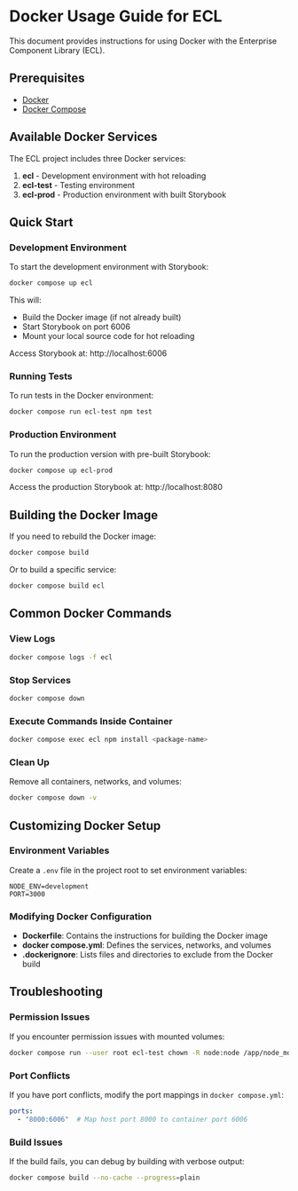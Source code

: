 # Docker Usage Guide for ECL

This document provides instructions for using Docker with the Enterprise Component Library (ECL).

## Prerequisites

- [Docker](https://docs.docker.com/get-docker/)
- [Docker Compose](https://docs.docker.com/compose/install/)

## Available Docker Services

The ECL project includes three Docker services:

1. **ecl** - Development environment with hot reloading
2. **ecl-test** - Testing environment
3. **ecl-prod** - Production environment with built Storybook

## Quick Start

### Development Environment

To start the development environment with Storybook:

```bash
docker compose up ecl
```

This will:
- Build the Docker image (if not already built)
- Start Storybook on port 6006
- Mount your local source code for hot reloading

Access Storybook at: http://localhost:6006

### Running Tests

To run tests in the Docker environment:

```bash
docker compose run ecl-test npm test
```

### Production Environment

To run the production version with pre-built Storybook:

```bash
docker compose up ecl-prod
```

Access the production Storybook at: http://localhost:8080

## Building the Docker Image

If you need to rebuild the Docker image:

```bash
docker compose build
```

Or to build a specific service:

```bash
docker compose build ecl
```

## Common Docker Commands

### View Logs

```bash
docker compose logs -f ecl
```

### Stop Services

```bash
docker compose down
```

### Execute Commands Inside Container

```bash
docker compose exec ecl npm install <package-name>
```

### Clean Up

Remove all containers, networks, and volumes:

```bash
docker compose down -v
```

## Customizing Docker Setup

### Environment Variables

Create a `.env` file in the project root to set environment variables:

```
NODE_ENV=development
PORT=3000
```

### Modifying Docker Configuration

- **Dockerfile**: Contains the instructions for building the Docker image
- **docker compose.yml**: Defines the services, networks, and volumes
- **.dockerignore**: Lists files and directories to exclude from the Docker build

## Troubleshooting

### Permission Issues

If you encounter permission issues with mounted volumes:

```bash
docker compose run --user root ecl-test chown -R node:node /app/node_modules
```

### Port Conflicts

If you have port conflicts, modify the port mappings in `docker compose.yml`:

```yaml
ports:
  - "8000:6006"  # Map host port 8000 to container port 6006
```

### Build Issues

If the build fails, you can debug by building with verbose output:

```bash
docker compose build --no-cache --progress=plain
```
